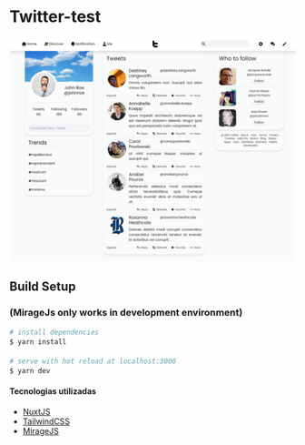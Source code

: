 # Twitter-test

![Alt text](screenshot.png?raw=true "Twitter-test")

## Build Setup
### (MirageJs only works in development environment)

```bash
# install dependencies
$ yarn install

# serve with hot reload at localhost:3000
$ yarn dev
```

#### Tecnologias utilizadas

 - [NuxtJS](https://nuxtjs.org)
 - [TailwindCSS](https://tailwindcss.com)
 - [MirageJS](https://miragejs.com)